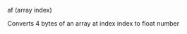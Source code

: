 <span style='color:var(--vscode-symbolIcon-methodForeground);'>af</span> (<span style='color:var(--vscode-symbolIcon-variableForeground);'>array index</span>) 

Converts 4 bytes of an array at index <span style='color:var(--vscode-symbolIcon-variableForeground);'>index </span>to float number
